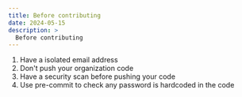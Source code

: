 ```yaml
---
title: Before contributing
date: 2024-05-15
description: >
  Before contributing
---
```


1. Have a isolated email address 
1. Don't push your organization code 
1. Have a security scan before pushing your code
1. Use pre-commit to check any password is hardcoded in the code 

